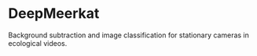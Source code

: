 # DeepMeerkat
Background subtraction and image classification for stationary cameras in ecological videos.
